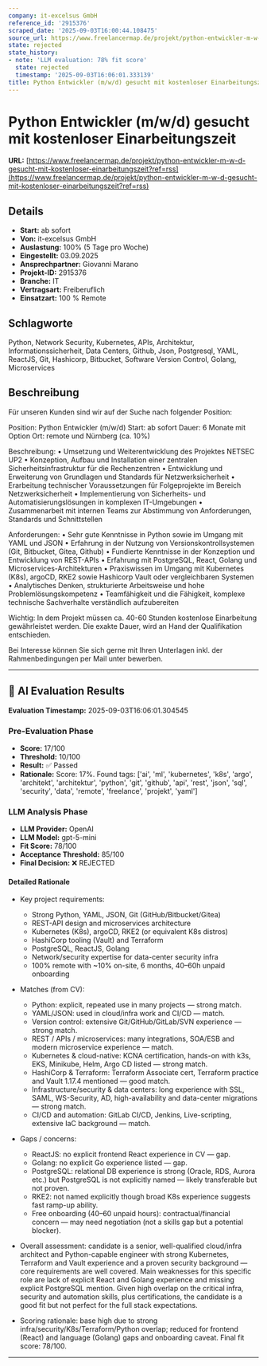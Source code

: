 ```yaml
---
company: it-excelsus GmbH
reference_id: '2915376'
scraped_date: '2025-09-03T16:00:44.108475'
source_url: https://www.freelancermap.de/projekt/python-entwickler-m-w-d-gesucht-mit-kostenloser-einarbeitungszeit?ref=rss
state: rejected
state_history:
- note: 'LLM evaluation: 78% fit score'
  state: rejected
  timestamp: '2025-09-03T16:06:01.333139'
title: Python Entwickler (m/w/d) gesucht mit kostenloser Einarbeitungszeit
---
```



# Python Entwickler (m/w/d) gesucht mit kostenloser Einarbeitungszeit
**URL:** [https://www.freelancermap.de/projekt/python-entwickler-m-w-d-gesucht-mit-kostenloser-einarbeitungszeit?ref=rss](https://www.freelancermap.de/projekt/python-entwickler-m-w-d-gesucht-mit-kostenloser-einarbeitungszeit?ref=rss)
## Details
- **Start:** ab sofort
- **Von:** it-excelsus GmbH
- **Auslastung:** 100% (5 Tage pro Woche)
- **Eingestellt:** 03.09.2025
- **Ansprechpartner:** Giovanni Marano
- **Projekt-ID:** 2915376
- **Branche:** IT
- **Vertragsart:** Freiberuflich
- **Einsatzart:** 100
                                                % Remote

## Schlagworte
Python, Network Security, Kubernetes, APIs, Architektur, Informationssicherheit, Data Centers, Github, Json, Postgresql, YAML, ReactJS, Git, Hashicorp, Bitbucket, Software Version Control, Golang, Microservices

## Beschreibung
Für unseren Kunden sind wir auf der Suche nach folgender Position:

Position: Python Entwickler (m/w/d)
Start: ab sofort
Dauer: 6 Monate mit Option
Ort: remote und Nürnberg (ca. 10%)

Beschreibung:
• Umsetzung und Weiterentwicklung des Projektes NETSEC UP2
• Konzeption, Aufbau und Installation einer zentralen Sicherheitsinfrastruktur für die Rechenzentren
• Entwicklung und Erweiterung von Grundlagen und Standards für Netzwerksicherheit
• Erarbeitung technischer Voraussetzungen für Folgeprojekte im Bereich Netzwerksicherheit
• Implementierung von Sicherheits- und Automatisierungslösungen in komplexen IT-Umgebungen
• Zusammenarbeit mit internen Teams zur Abstimmung von Anforderungen, Standards und Schnittstellen

Anforderungen:
• Sehr gute Kenntnisse in Python sowie im Umgang mit YAML und JSON
• Erfahrung in der Nutzung von Versionskontrollsystemen (Git, Bitbucket, Gitea, Github)
• Fundierte Kenntnisse in der Konzeption und Entwicklung von REST-APIs
• Erfahrung mit PostgreSQL, React, Golang und Microservices-Architekturen
• Praxiswissen im Umgang mit Kubernetes (K8s), argoCD, RKE2 sowie Hashicorp Vault oder vergleichbaren Systemen
• Analytisches Denken, strukturierte Arbeitsweise und hohe Problemlösungskompetenz
• Teamfähigkeit und die Fähigkeit, komplexe technische Sachverhalte verständlich aufzubereiten

Wichtig: In dem Projekt müssen ca. 40-60 Stunden kostenlose Einarbeitung gewährleistet werden. Die exakte Dauer, wird an Hand der Qualifikation entschieden.

Bei Interesse können Sie sich gerne mit Ihren Unterlagen inkl. der Rahmenbedingungen per Mail unter bewerben.

---

## 🤖 AI Evaluation Results

**Evaluation Timestamp:** 2025-09-03T16:06:01.304545

### Pre-Evaluation Phase
- **Score:** 17/100
- **Threshold:** 10/100
- **Result:** ✅ Passed
- **Rationale:** Score: 17%. Found tags: ['ai', 'ml', 'kubernetes', 'k8s', 'argo', 'architekt', 'architektur', 'python', 'git', 'github', 'api', 'rest', 'json', 'sql', 'security', 'data', 'remote', 'freelance', 'projekt', 'yaml']

### LLM Analysis Phase
- **LLM Provider:** OpenAI
- **LLM Model:** gpt-5-mini
- **Fit Score:** 78/100
- **Acceptance Threshold:** 85/100
- **Final Decision:** ❌ REJECTED

#### Detailed Rationale
- Key project requirements:
  - Strong Python, YAML, JSON, Git (GitHub/Bitbucket/Gitea)
  - REST-API design and microservices architecture
  - Kubernetes (K8s), argoCD, RKE2 (or equivalent K8s distros)
  - HashiCorp tooling (Vault) and Terraform
  - PostgreSQL, ReactJS, Golang
  - Network/security expertise for data-center security infra
  - 100% remote with ~10% on-site, 6 months, 40–60h unpaid onboarding

- Matches (from CV):
  - Python: explicit, repeated use in many projects — strong match.
  - YAML/JSON: used in cloud/infra work and CI/CD — match.
  - Version control: extensive Git/GitHub/GitLab/SVN experience — strong match.
  - REST / APIs / microservices: many integrations, SOA/ESB and modern microservice experience — match.
  - Kubernetes & cloud-native: KCNA certification, hands-on with k3s, EKS, Minikube, Helm, Argo CD listed — strong match.
  - HashiCorp & Terraform: Terraform Associate cert, Terraform practice and Vault 1.17.4 mentioned — good match.
  - Infrastructure/security & data centers: long experience with SSL, SAML, WS-Security, AD, high-availability and data-center migrations — strong match.
  - CI/CD and automation: GitLab CI/CD, Jenkins, Live-scripting, extensive IaC background — match.

- Gaps / concerns:
  - ReactJS: no explicit frontend React experience in CV — gap.
  - Golang: no explicit Go experience listed — gap.
  - PostgreSQL: relational DB experience is strong (Oracle, RDS, Aurora etc.) but PostgreSQL is not explicitly named — likely transferable but not proven.
  - RKE2: not named explicitly though broad K8s experience suggests fast ramp-up ability.
  - Free onboarding (40–60 unpaid hours): contractual/financial concern — may need negotiation (not a skills gap but a potential blocker).

- Overall assessment: candidate is a senior, well-qualified cloud/infra architect and Python-capable engineer with strong Kubernetes, Terraform and Vault experience and a proven security background — core requirements are well covered. Main weaknesses for this specific role are lack of explicit React and Golang experience and missing explicit PostgreSQL mention. Given high overlap on the critical infra, security and automation skills, plus certifications, the candidate is a good fit but not perfect for the full stack expectations.

- Scoring rationale: base high due to strong infra/security/K8s/Terraform/Python overlap; reduced for frontend (React) and language (Golang) gaps and onboarding caveat. Final fit score: 78/100.

---
